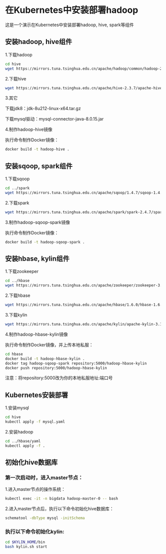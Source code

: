 # 在Kubernetes中安装部署hadoop
这是一个演示在Kubernetes中安装部署hadoop, hive, spark等组件
## 安装hadoop, hive组件
1.下载hadoop  

```bash
cd hive
wget https://mirrors.tuna.tsinghua.edu.cn/apache/hadoop/common/hadoop-2.7.7/hadoop-2.7.7.tar.gz
```
2.下载hive  

```bash
wget https://mirrors.tuna.tsinghua.edu.cn/apache/hive-2.3.7/apache-hive-2.3.7-bin.tar.gz
```

3.其它
<p>下载jdk8：jdk-8u212-linux-x64.tar.gz
<p>下载mysql驱动：mysql-connector-java-8.0.15.jar
<p>4.制作hadoop-hive镜像
<p>执行命令制作Docker镜像：

```bash
docker build -t hadoop-hive .
```
## 安装sqoop, spark组件
1.下载sqoop  

```bash
cd ../spark
wget https://mirrors.tuna.tsinghua.edu.cn/apache/sqoop/1.4.7/sqoop-1.4.7.bin__hadoop-2.6.0.tar.gz
```

2.下载spark  

```bash
wget https://mirrors.tuna.tsinghua.edu.cn/apache/spark/spark-2.4.7/spark-2.4.7-bin-hadoop2.7.tgz
```
3.制作hadoop-sqoop-spark镜像
<p>执行命令制作Docker镜像：

```bash
docker build -t hadoop-sqoop-spark .
```
## 安装hbase, kylin组件
1.下载zookeeper

```bash
cd ../hbase
wget https://mirrors.tuna.tsinghua.edu.cn/apache/zookeeper/zookeeper-3.5.9/apache-zookeeper-3.5.9-bin.tar.gz
```
2.下载hbase

```bash
wget https://mirrors.tuna.tsinghua.edu.cn/apache/hbase/1.6.0/hbase-1.6.0-bin.tar.gz
```
3.下载kylin

```bash
wget https://mirrors.tuna.tsinghua.edu.cn/apache/kylin/apache-kylin-3.1.2/apache-kylin-3.1.2-bin-hbase1x.tar.gz
```

4.制作hadoop-hbase-kylin镜像
<p>执行命令制作Docker镜像，并上传本地私服：

```bash
cd hbase
docker build -t hadoop-hbase-kylin .
docker tag hadoop-sqoop-spark repository:5000/hadoop-hbase-kylin
docker push repository:5000/hadoop-hbase-kylin
```
注意：将repository:5000改为你的本地私服地址:端口号
## Kubernetes安装部署
1.安装mysql

```bash
cd hive
kubectl apply -f mysql.yaml
```
2.安装hadoop

```bash
cd ../hbase/yaml
kubectl apply -f .
```
## 初始化hive数据库
### 第一次启动时，进入master节点：  
1.进入master节点的操作系统：

```bash
kubectl exec -it -n bigdata hadoop-master-0 -- bash
```

2.进入master节点后，执行以下命令初始化hive数据库：

```bash
schematool -dbType mysql -initSchema
```

### 执行以下命令初始化kylin:

```bash
cd $KYLIN_HOME/bin
bash kylin.sh start
```